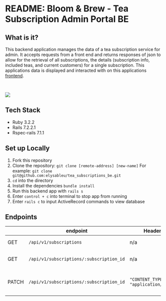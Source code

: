 # README: Bloom & Brew - Tea Subscription Admin Portal BE
## What is it?

This backend application manages the data of a tea subscription service for admin.  It accepts requests from a front end and returns responses of json to allow for the retrieval of all subscriptions, the details (subscription info, included teas, and current customers) for a single subscription.  This applications data is displayed and interacted with on this applications [frontend](https://github.com/elysableu/tea_subscriptions_fe).

<br>

![](BloomBrew-be-demo.gif)

## Tech Stack
- Ruby 3.2.2
- Rails 7.2.2.1
- Rspec-rails 7.1.1

## Set up Locally
1. Fork this repository
2. Clone the repository: `git clone [remote-address] [new-name]`
    For example: `git clone git@github.com:elysableu/tea_subscriptions_be.git`
3. `cd` into the directory
4. Install the dependencies `bundle install`
5. Run this backend app with `rails s`
6. Enter `control + c` into terminal to stop app from running
7. Enter `rails c` to input ActiveRecord commands to view database

## Endpoints
|       | endpoint                                 | Header                                       | Body                                                                | Description                                                  |
|-------|------------------------------------------|----------------------------------------------|---------------------------------------------------------------------|--------------------------------------------------------------|
| GET   | `/api/v1/subscriptions`                  | n/a                                          | n/a                                                                 | Retrieves all subscriptions                                  |
| GET   | `/api/v1/subscriptions/:subscription_id` | n/a                                          | n/a                                                                 | Retrieves one subscription with `:subscription_id`           |
| PATCH | `/api/v1/subscriptions/:subscription_id` | ```"CONTENT_TYPE"  =>  "application/json"``` | ```{ "subscription" :        { "status" :   ":target_status" } }``` | Updates the status of one subscription at `:subscription_id` |

